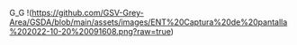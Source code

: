 G_G
!(https://github.com/GSV-Grey-Area/GSDA/blob/main/assets/images/ENT%20Captura%20de%20pantalla%202022-10-20%20091608.png?raw=true)
